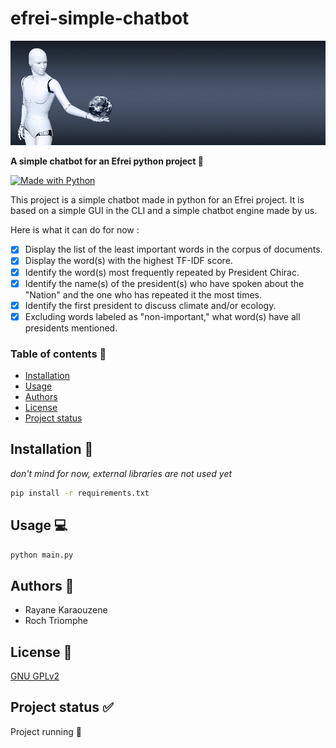 # efrei-simple-chatbot

![img.png](img_1.png)

**A simple chatbot for an Efrei python project :robot:**

[![Made with Python](https://img.shields.io/badge/Made%20with-Python-1f425f.svg)](https://www.python.org/)

This project is a simple chatbot made in python for an Efrei project. It is based on a simple GUI in the CLI and a simple chatbot engine made by us.

Here is what it can do for now :
- [x] Display the list of the least important words in the corpus of documents.
- [x] Display the word(s) with the highest TF-IDF score.
- [x] Identify the word(s) most frequently repeated by President Chirac.
- [x] Identify the name(s) of the president(s) who have spoken about the "Nation" and the one who has repeated it the most times.
- [x] Identify the first president to discuss climate and/or ecology.
- [x] Excluding words labeled as "non-important," what word(s) have all presidents mentioned.

### Table of contents :bookmark_tabs:

 - [Installation](#installation-wrench)
 - [Usage](#usage-computer)
 - [Authors](#authors-art)
 - [License](#license-page_facing_up)
 - [Project status](#project-status-white_check_mark)


## Installation :wrench:
*don't mind for now, external libraries are not used yet*
```bash
pip install -r requirements.txt
```

## Usage :computer:
```bash
python main.py
```

## Authors :art:
- Rayane Karaouzene
- Roch Triomphe

## License :page_facing_up:
[GNU GPLv2](https://choosealicense.com/licenses/gpl-2.0/)

## Project status :white_check_mark:
Project running :runner: